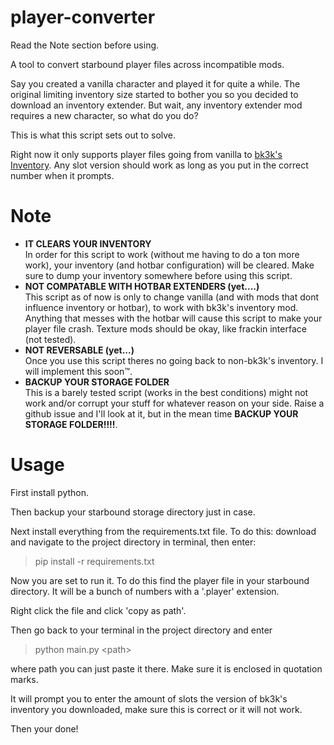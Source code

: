 # player-converter

Read the Note section before using.

A tool to convert starbound player files across incompatible mods.

Say you created a vanilla character and played it for quite a while. The original limiting inventory size started to bother you so you decided to download an inventory extender. But wait, any inventory extender mod requires a new character, so what do you do?

This is what this script sets out to solve.

Right now it only supports player files going from vanilla to [bk3k's Inventory](https://steamcommunity.com/sharedfiles/filedetails/?id=882900100). Any slot version should work as long as you put in the correct number when it prompts.

# Note
- **IT CLEARS YOUR INVENTORY**<br>In order for this script to work (without me having to do a ton more work), your inventory (and hotbar configuration) will be cleared. Make sure to dump your inventory somewhere before using this script.
- **NOT COMPATABLE WITH HOTBAR EXTENDERS (yet....)**<br>This script as of now is only to change vanilla (and with mods that dont influence inventory or hotbar), to work with bk3k's inventory mod. Anything that messes with the hotbar will cause this script to make your player file crash. Texture mods should be okay, like frackin interface (not tested).
- **NOT REVERSABLE (yet...)**<br>Once you use this script theres no going back to non-bk3k's inventory. I will implement this soon™.
- **BACKUP YOUR STORAGE FOLDER**<br>This is a barely tested script (works in the best conditions) might not work and/or corrupt your stuff for whatever reason on your side. Raise a github issue and I'll look at it, but in the mean time **BACKUP YOUR STORAGE FOLDER!!!!**.

# Usage
First install python.

Then backup your starbound storage directory just in case.

Next install everything from the requirements.txt file. To do this: download and navigate to the project directory in terminal, then enter:

> pip install -r requirements.txt

Now you are set to run it. To do this find the player file in your starbound directory. It will be a bunch of numbers with a '.player' extension. 

Right click the file and click 'copy as path'.

Then go back to your terminal in the project directory and enter

> python main.py \<path>

where path you can just paste it there. Make sure it is enclosed in quotation marks.

It will prompt you to enter the amount of slots the version of bk3k's inventory you downloaded, make sure this is correct or it will not work.

Then your done!